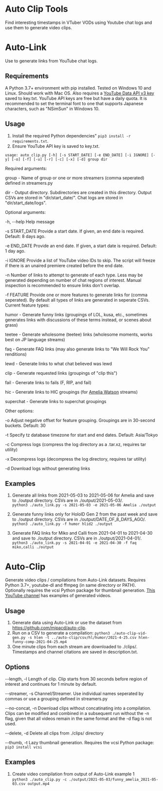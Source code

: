 # Auto Clip Tools

Find interesting timestamps in VTuber VODs using Youtube chat logs and use them to generate video clips.  

# Auto-Link

Use to generate links from YouTube chat logs.

## Requirements
A Python 3.7+ environment with pip installed. Tested on Windows 10 and Linux. Should work with Mac OS.
 Also requires a [YouTube Data API v3 key](https://developers.google.com/youtube/registering_an_application) saved to key.txt. YouTube API keys are free but have a daily quota.
 It is recommended to set the terminal font to one that supports Japanese characters, such as "NSimSun" in Windows 10.  

## Usage
1. Install the required Python dependencies" `pip3 install -r requirements.txt`.  
2. Ensure YouTube API key is saved to key.txt.  

`usage: auto_clip.py [-h] [-s START_DATE] [-e END_DATE] [-i IGNORE] [-y] [-o] [-f] [-u] [-r] [-c] [-x] [-d] group dir`  

Required arguments:  

group - Name of group or one or more streamers (comma seperated) defined in streamers.py  

dir - Output directory. Subdirectories are created in this directory. Output CSVs are stored in "dir/start_date/". Chat logs are stored in "dir/start_date/logs".  

Optional arguments:  

-h, --help Help message  

-s START_DATE Provide a start date. If given, an end date is required. Default: 8 days ago.  

-e END_DATE Provide an end date. If given, a start date is required. Default: 1 day ago.  

-i IGNORE Provide a list of YouTube video IDs to skip. The script will freeze if there is an unaired premiere created before the end date.  

-n Number of links to attempt to generate of each type. Less may be generated depending on number of chat regions of interest. Manual inspection is recommended to ensure links don't overlap.  

-f FEATURE Provide one or more features to generate links for (comma seperated). By default all types of links are generated in seperate CSVs. Current feature types:  

humor - Generate funny links (groupings of LOL, kusa, etc., sometimes generates links with discussions of these terms instead, or scenes about grass)  

teetee - Generate wholesome (teetee) links (wholesome moments, works best on JP language streams)  

faq - Generate FAQ links (may also generate links to "We Will Rock You" renditions)  

lewd - Generate links to what chat believed was lewd  

clip -  Generate requested links (groupings of "clip this")  

fail - Generate links to fails (F, RIP, and fail)  

hic - Generate links to HIC groupings (for [Amelia Watson](https://www.youtube.com/channel/UCyl1z3jo3XHR1riLFKG5UAg) streams)  

superchat - Generate links to superchat groupings  

Other options:  

-o Adjust negative offset for feature grouping. Groupings are in 30-second buckets. Default: 30  

-t Specify tz database timezone for start and end dates. Default: Asia/Tokyo  

-c Compress logs (compress the log directory as a .tar.xz, requires tar utility)  

-x Decompress logs (decompress the log directory, requires tar utility)  

-d Download logs without generating links

## Examples

1. Generate all links from 2021-05-03 to 2021-05-06 for Amelia and save to ./output directory. CSVs are in ./output/2021-05-03/.  
`python3 ./auto_link.py -s 2021-05-03 -e 2021-05-06 Amelia ./output`  

2. Generate funny links only for HoloID Gen 2 from the past week and save to ./output directory. CSVs are in ./output/DATE_OF_8_DAYS_AGO/.  
`python3 ./auto_link.py -f humor hlid2 ./output`

3. Generate FAQ links for Miko and Calli from 2021-04-01 to 2021-04-30 and save to ./output directory. CSVs are in ./output/2021-04-01/.  
`python3 ./auto_link.py -s 2021-04-01 -e 2021-04-30 -f faq miko,calli ./output`  


# Auto-Clip
Generate video clips / compilations from Auto-Link datasets. Requires Python 3.7+, youtube-dl and ffmpeg (in same directory or PATH).  
Optionally requires the vcsi Python package for thumbnail generation. [This YouTube channel](https://www.youtube.com/channel/UC6sfBMKXtwZBJ7j5WPyvf6g/videos) has examples of generated videos.  

## Usage

1. Generate data using Auto-Link or use the dataset from https://github.com/mipacd/auto-clip.
2. Run on a CSV to generate a compilation: `python3 ./auto-clip-vid-gen.py -s hlen -t ../auto-clip/csv/hl/humor/2021-4-25.csv hlen-funny-comp-2021-04-25.mp4`
3. One minute clips from each stream are downloaded to ./clips/. Timestamps and channel citations are saved in description.txt.


## Options
--length, -l Length of clip. Clip starts from 30 seconds before region of interest and continues for 1 minute by default.  

--streamer, -s Channel/Streamer. Use individual names seperated by commas or use a grouping defined in streamers.py  

--no-concat, -n Download clips without concatinating into a compilation. Clips can be modified and combined in a subsequent run without the -n flag, given that all videos remain in the same format and the -d flag is not used.  

--delete, -d Delete all clips from ./clips/ directory  

--thumb, -t Lazy thumbnail generation. Requires the vcsi Python package: `pip3 install vcsi`  

## Examples

1. Create video compilation from output of Auto-Link example 1  
`python3 ./auto_clip.py -c ./output/2021-05-03/funny_amelia_2021-05-03.csv output.mp4`
